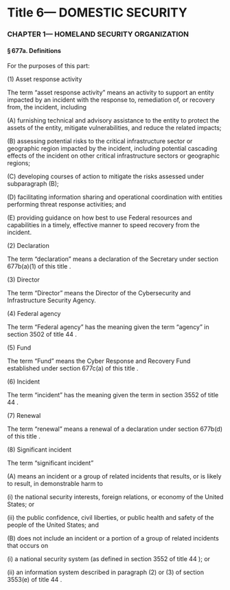 
# Title 6— DOMESTIC SECURITY
### CHAPTER 1— HOMELAND SECURITY ORGANIZATION
#### § 677a. Definitions

For the purposes of this part:

(1) Asset response activity

The term “asset response activity” means an activity to support an entity impacted by an incident with the response to, remediation of, or recovery from, the incident, including

(A) furnishing technical and advisory assistance to the entity to protect the assets of the entity, mitigate vulnerabilities, and reduce the related impacts;

(B) assessing potential risks to the critical infrastructure sector or geographic region impacted by the incident, including potential cascading effects of the incident on other critical infrastructure sectors or geographic regions;

(C) developing courses of action to mitigate the risks assessed under subparagraph (B);

(D) facilitating information sharing and operational coordination with entities performing threat response activities; and

(E) providing guidance on how best to use Federal resources and capabilities in a timely, effective manner to speed recovery from the incident.

(2) Declaration

The term “declaration” means a declaration of the Secretary under section 677b(a)(1) of this title .

(3) Director

The term “Director” means the Director of the Cybersecurity and Infrastructure Security Agency.

(4) Federal agency

The term “Federal agency” has the meaning given the term “agency” in section 3502 of title 44 .

(5) Fund

The term “Fund” means the Cyber Response and Recovery Fund established under section 677c(a) of this title .

(6) Incident

The term “incident” has the meaning given the term in section 3552 of title 44 .

(7) Renewal

The term “renewal” means a renewal of a declaration under section 677b(d) of this title .

(8) Significant incident

The term “significant incident”

(A) means an incident or a group of related incidents that results, or is likely to result, in demonstrable harm to

(i) the national security interests, foreign relations, or economy of the United States; or

(ii) the public confidence, civil liberties, or public health and safety of the people of the United States; and

(B) does not include an incident or a portion of a group of related incidents that occurs on

(i) a national security system (as defined in section 3552 of title 44 ); or

(ii) an information system described in paragraph (2) or (3) of section 3553(e) of title 44 .
